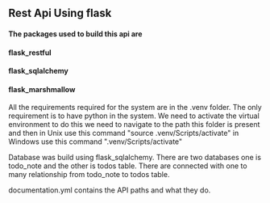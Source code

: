 ## Rest Api Using flask

#### The packages used to build this api are 
#### flask_restful
#### flask_sqlalchemy
#### flask_marshmallow 

All the requirements required for the system are in the .venv folder. The only requirement is to
have python in the system. We need to activate the virtual environment to do this we need to 
navigate to the path this folder is present and then in Unix use this command 
"source .venv/Scripts/activate"
in Windows use this command ".venv/Scripts/activate"

Database was build using flask_sqlalchemy. There are two databases one is todo_note and the other 
is todos table. There are connected with one to many relationship from todo_note to todos table.

documentation.yml contains the API paths and what they do.

